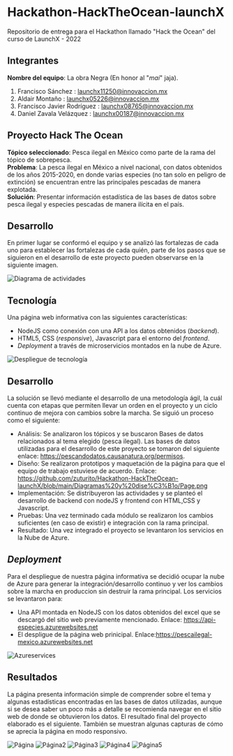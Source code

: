 # Hackathon-HackTheOcean-launchX
Repositorio de entrega para el Hackathon llamado "Hack the Ocean" del curso de LaunchX - 2022

## Integrantes
**Nombre del equipo**: La obra Negra (En honor al "_mai_" jaja).
1. Francisco Sánchez : launchx11250@innovaccion.mx
2. Aldair Montaño : launchx05226@innovaccion.mx
3. Francisco Javier Rodríguez : launchx08765@innovaccion.mx
4. Daniel Zavala Velázquez : launchx00187@innovaccion.mx

## Proyecto Hack The Ocean

**Tópico seleccionado**: Pesca ilegal en México como parte de la rama del tópico de sobrepesca. <br>
**Problema**: La pesca ilegal en México a nivel nacional, con datos obtenidos de los años 2015-2020, en donde varias especies (no tan solo en peligro de extinción) se encuentran entre las principales pescadas de manera explotada. <br>
**Solución**: Presentar información estadística de las bases de datos sobre pesca ilegal y especies pescadas de manera ilícita en el país. <br>

## Desarrollo

En primer lugar se conformó el equipo y se analizó las fortalezas de cada uno para establecer las fortalezas de cada quién, parte de los pasos que se siguieron en el desarrollo de este proyecto pueden observarse en la siguiente imagen.

![Diagrama de actividades](https://github.com/zuturito/Hackathon-HackTheOcean-launchX/blob/main/Diagramas%20y%20dise%C3%B1o/diagrama%20de%20soluci%C3%B3n.png)

## Tecnología

Una página web informativa con las siguientes características:
- NodeJS como conexión con una API a los datos obtenidos (_backend_).
- HTML5, CSS (_responsive_), Javascript para el entorno del _frontend_.
- _Deployment_ a través de microservicios montados en la nube de Azure.

![Despliegue de tecnología](https://github.com/zuturito/Hackathon-HackTheOcean-launchX/blob/main/Diagramas%20y%20dise%C3%B1o/despliegue%20de%20soluci%C3%B3n.png)

## Desarrollo

La solución se llevó mediante el desarrollo de una metodología ágil, la cuál cuenta con etapas que permiten llevar un orden en el proyecto y un ciclo continuo de mejora con cambios sobre la marcha.
Se siguió un proceso como el siguiente:
- Análisis: Se analizaron los tópicos y se buscaron Bases de datos relacionados al tema elegido (pesca ilegal). Las bases de datos utilizadas para el desarrollo de este proyecto se tomaron del siguiente enlace: https://pescandodatos.causanatura.org/permisos.
- Diseño: Se realizaron prototipos y maquetación de la página para que el equipo de trabajo estuviese de acuerdo. Enlace: https://github.com/zuturito/Hackathon-HackTheOcean-launchX/blob/main/Diagramas%20y%20dise%C3%B1o/Page.png 
- Implementación: Se distribuyeron las actividades y se planteó el desarrollo de backend con nodeJS y frontend con HTML,CSS y Javascript.
- Pruebas: Una vez terminado cada módulo se realizaron los cambios suficientes (en caso de existir) e integración con la rama principal.
- Resultado: Una vez integrado el proyecto se levantaron los servicios en la Nube de Azure.

## _Deployment_

Para el despliegue de nuestra página informativa se decidió ocupar la nube de Azure para generar la integración/desarrollo continuo y ver los cambios sobre la marcha en produccion sin destruir la rama principal.
Los servicios se levantaron para: 
- Una API montada en NodeJS con los datos obtenidos del excel que se descargó del sitio web previamente mencionado. Enlace: https://api-especies.azurewebsites.net
- El despligue de la página web prinicipal. Enlace:https://pescailegal-mexico.azurewebsites.net 

![Azureservices](https://github.com/zuturito/Hackathon-HackTheOcean-launchX/blob/main/Screenshots/Azure.jpg)

## Resultados

La página presenta información simple de comprender sobre el tema y algunas estadísticas encontradas en las bases de datos utilizadas, aunque si se desea saber un poco más a detalle se recomienda navegar en el sitio web de donde se obtuvieron los datos.
El resultado final del proyecto elaborado es el siguiente. También se muestran algunas capturas de cómo se aprecia la página en modo responsivo.

![Página](https://github.com/zuturito/Hackathon-HackTheOcean-launchX/blob/main/Screenshots/1.jpg)
![Página2](https://github.com/zuturito/Hackathon-HackTheOcean-launchX/blob/main/Screenshots/2.jpg)
![Página3](https://github.com/zuturito/Hackathon-HackTheOcean-launchX/blob/main/Screenshots/3.jpg)
![Página4](https://github.com/zuturito/Hackathon-HackTheOcean-launchX/blob/main/Screenshots/4.jpg)
![Página5](https://github.com/zuturito/Hackathon-HackTheOcean-launchX/blob/main/Screenshots/5.jpg)
